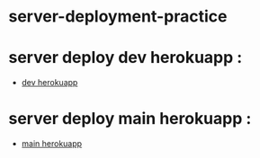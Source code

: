 # server-deployment-practice

# server deploy dev herokuapp :
 * [dev herokuapp](https://ahmad-server-deploy-dev.herokuapp.com/)


# server deploy main herokuapp :
 * [main herokuapp](https://ahmad-server-deploy-prod.herokuapp.com/)

